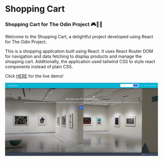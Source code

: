 # Shopping Cart

### Shopping Cart for The Odin Project 🎮🎲🧠

Welcome to the Shopping Cart, a delightful project developed using React for The Odin Project.

This is a shopping application built using React. It uses React Router DOM for navigation and data fetching to display products and manage the shopping cart. Additionally, the application used tailwind CSS to style react components instead of plain CSS.

Click [HERE](https://shopping-cart-jpl8.onrender.com/) for the live demo!

![Screenshot Demo](./public/demo.png)
